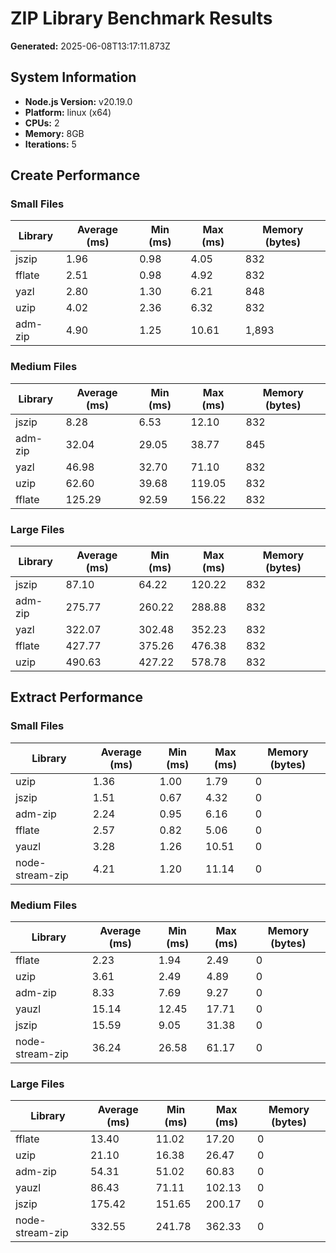 # ZIP Library Benchmark Results

**Generated:** 2025-06-08T13:17:11.873Z

## System Information

- **Node.js Version:** v20.19.0
- **Platform:** linux (x64)
- **CPUs:** 2
- **Memory:** 8GB
- **Iterations:** 5

## Create Performance

### Small Files

| Library | Average (ms) | Min (ms) | Max (ms) | Memory (bytes) |
|---------|--------------|----------|----------|----------------|
| jszip | 1.96 | 0.98 | 4.05 | 832 |
| fflate | 2.51 | 0.98 | 4.92 | 832 |
| yazl | 2.80 | 1.30 | 6.21 | 848 |
| uzip | 4.02 | 2.36 | 6.32 | 832 |
| adm-zip | 4.90 | 1.25 | 10.61 | 1,893 |

### Medium Files

| Library | Average (ms) | Min (ms) | Max (ms) | Memory (bytes) |
|---------|--------------|----------|----------|----------------|
| jszip | 8.28 | 6.53 | 12.10 | 832 |
| adm-zip | 32.04 | 29.05 | 38.77 | 845 |
| yazl | 46.98 | 32.70 | 71.10 | 832 |
| uzip | 62.60 | 39.68 | 119.05 | 832 |
| fflate | 125.29 | 92.59 | 156.22 | 832 |

### Large Files

| Library | Average (ms) | Min (ms) | Max (ms) | Memory (bytes) |
|---------|--------------|----------|----------|----------------|
| jszip | 87.10 | 64.22 | 120.22 | 832 |
| adm-zip | 275.77 | 260.22 | 288.88 | 832 |
| yazl | 322.07 | 302.48 | 352.23 | 832 |
| fflate | 427.77 | 375.26 | 476.38 | 832 |
| uzip | 490.63 | 427.22 | 578.78 | 832 |

## Extract Performance

### Small Files

| Library | Average (ms) | Min (ms) | Max (ms) | Memory (bytes) |
|---------|--------------|----------|----------|----------------|
| uzip | 1.36 | 1.00 | 1.79 | 0 |
| jszip | 1.51 | 0.67 | 4.32 | 0 |
| adm-zip | 2.24 | 0.95 | 6.16 | 0 |
| fflate | 2.57 | 0.82 | 5.06 | 0 |
| yauzl | 3.28 | 1.26 | 10.51 | 0 |
| node-stream-zip | 4.21 | 1.20 | 11.14 | 0 |

### Medium Files

| Library | Average (ms) | Min (ms) | Max (ms) | Memory (bytes) |
|---------|--------------|----------|----------|----------------|
| fflate | 2.23 | 1.94 | 2.49 | 0 |
| uzip | 3.61 | 2.49 | 4.89 | 0 |
| adm-zip | 8.33 | 7.69 | 9.27 | 0 |
| yauzl | 15.14 | 12.45 | 17.71 | 0 |
| jszip | 15.59 | 9.05 | 31.38 | 0 |
| node-stream-zip | 36.24 | 26.58 | 61.17 | 0 |

### Large Files

| Library | Average (ms) | Min (ms) | Max (ms) | Memory (bytes) |
|---------|--------------|----------|----------|----------------|
| fflate | 13.40 | 11.02 | 17.20 | 0 |
| uzip | 21.10 | 16.38 | 26.47 | 0 |
| adm-zip | 54.31 | 51.02 | 60.83 | 0 |
| yauzl | 86.43 | 71.11 | 102.13 | 0 |
| jszip | 175.42 | 151.65 | 200.17 | 0 |
| node-stream-zip | 332.55 | 241.78 | 362.33 | 0 |

